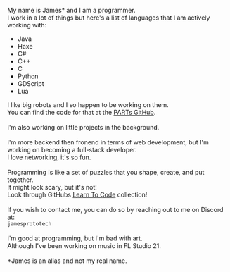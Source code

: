 My name is James* and I am a programmer.\
I work in a lot of things but here's a list of languages that I am actively working with:
- Java
- Haxe
- C#
- C++
- C
- Python
- GDScript
- Lua
<!-- md moment -->
I like big robots and I so happen to be working on them.\
You can find the code for that at the [PARTs GitHub](https://github.com/3492PARTs).\
\
I'm also working on little projects in the background.\
\
I'm more backend then fronend in terms of web development, but I'm working on becoming a full-stack developer.\
I love networking, it's so fun.\
\
Programming is like a set of puzzles that you shape, create, and put together.\
It might look scary, but it's not!\
Look through GitHubs [Learn To Code](https://github.com/collections/learn-to-code) collection!\
\
If you wish to contact me, you can do so by reaching out to me on Discord at:\
```jamesprototech```\
\
I'm good at programming, but I'm bad with art.\
Although I've been working on music in FL Studio 21.\
\
*James is an alias and not my real name.


<!--- Ignore this!! Old stuff.
- 👋 Hi, I’m James!
- 👀 I’m interested in becoming a full stack developer.
- 🌱 I’m currently learning C#, C++.
- 💞️ I’m looking to collaborate on nothing yet, might change in the future.
- 📫 How to reach me: 'jamesprototech' on Discord.


Awsomeworld304/Awsomeworld304 is a ✨ special ✨ repository because its `README.md` (this file) appears on your GitHub profile.
You can click the Preview link to take a look at your changes.
--->
